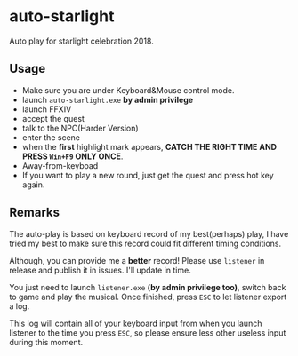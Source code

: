 # auto-starlight
Auto play for starlight celebration 2018.

## Usage

* Make sure you are under Keyboard&Mouse control mode.
* launch `auto-starlight.exe` **by admin privilege**
* launch FFXIV
* accept the quest
* talk to the NPC(Harder Version)
* enter the scene
* when the **first** highlight mark appears, **CATCH THE RIGHT TIME AND PRESS `Win+F9` ONLY ONCE**.
* Away-from-keyboad
* If you want to play a new round, just get the quest and press hot key again.

##  Remarks

The auto-play is based on keyboard record of my best(perhaps) play, I have tried my best to make sure this record could fit different timing conditions.

Although, you can provide me a **better** record! Please use `listener` in release and publish it in issues. I'll update in time.

You just need to launch `listener.exe` **(by admin privilege too)**, switch back to game and play the musical. Once finished, press `ESC` to let listener export a log.

This log will contain all of your keyboard input from when you launch listener to the time you press `ESC`, so please ensure less other useless input during this moment.
 
